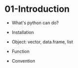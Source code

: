 # 01-Introduction

- What's python can do?

- Installation

- Object: vector, data.frame, list

- Function

- Convention
